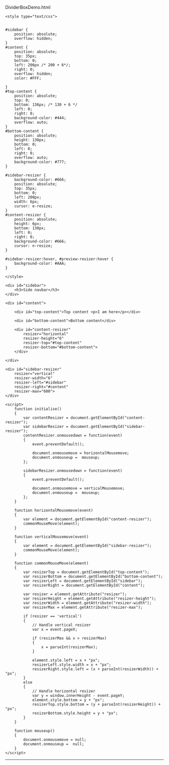 DividerBoxDemo.html


<!DOCTYPE html>
<html lang="en">
<head>
	<meta charset="utf-8" />
	<title>CSS3 tooltip</title>
	
	<style type="text/css">
	

	#sidebar {
		position: absolute;
		overflow: hidden;
	}
	#content {
		position: absolute;
		top: 35px;
		bottom: 0;
		left: 206px /* 200 + 6*/;
		right: 0;
		overflow: hidden;
		color: #FFF;
		
	}
	#top-content {
		position: absolute;
		top: 0;
		bottom: 136px; /* 130 + 6 */
		left: 0;
		right: 0;
		background-color: #444;
		overflow: auto;
	}
	#bottom-content {
		position: absolute;
		height: 130px;
		bottom: 0;
		left: 0;
		right: 0;
		overflow: auto;
		background-color: #777;
	}

	#sidebar-resizer {
		background-color: #666;
		position: absolute;
		top: 35px;
		bottom: 0;
		left: 200px;
		width: 6px;
		cursor: e-resize;
	}
	#content-resizer {
		position: absolute;
		height: 6px;
		bottom: 130px;
		left: 0;
		right: 0;
		background-color: #666;
		cursor: n-resize;
	}

	#sidebar-resizer:hover, #preview-resizer:hover {
		background-color: #AAA;
	}
		
	</style>
	
	
</head>
<body onload = "initialise()">
  
  	<div id="sidebar">
  		<h3>Side navbar</h3>
  	</div>
  
  	<div id="content">

  		<div id="top-content">Top content <p>I am here</p></div>
  
  		<div id="bottom-content">Bottom content</div>
  
  		<div id="content-resizer" 
  			resizer="horizontal" 
  			resizer-height="6" 
  			resizer-top="#top-content" 
  			resizer-bottom="#bottom-content">
  		</div>
  
  	</div>
  
  	<div id="sidebar-resizer" 
  		resizer="vertical" 
  		resizer-width="6" 
  		resizer-left="#sidebar" 
  		resizer-right="#content"
  		resizer-max="600">
  	</div>
	
	<script>
		function initialise() 
		{
			var contentResizer = document.getElementById("content-resizer");
			var sidebarResizer = document.getElementById("sidebar-resizer");
			contentResizer.onmousedown = function(event)
			{
				event.preventDefault();

				document.onmousemove = horizontalMousemove;
				document.onmouseup =  mouseup;
			};
			
			sidebarResizer.onmousedown = function(event)
			{
				event.preventDefault();

				document.onmousemove = verticalMousemove;
				document.onmouseup =  mouseup;
			};
		}

		function horizontalMousemove(event) 
		{
			var element = document.getElementById("content-resizer");
			commonMouseMove(element);
		}
		
		function verticalMousemove(event) 
		{
			var element = document.getElementById("sidebar-resizer");
			commonMouseMove(element);
		}
		
		function commonMouseMove(element)
		{
			var resizerTop = document.getElementById("top-content");
			var resizerBottom = document.getElementById("bottom-content");
			var resizerLeft = document.getElementById("sidebar");
			var resizerRight = document.getElementById("content");
		
			var resizer = element.getAttribute("resizer");
			var resizerHeight = element.getAttribute("resizer-height");
			var resizerWidth = element.getAttribute("resizer-width");
			var resizerMax = element.getAttribute("resizer-max");
			
			if (resizer == 'vertical') 
			{
				// Handle vertical resizer
				var x = event.pageX;

				if (resizerMax && x > resizerMax) 
				{
					x = parseInt(resizerMax);
				}
				
				element.style.left = x + "px";
				resizerLeft.style.width = x + "px";
				resizerRight.style.left = (x + parseInt(resizerWidth)) + "px";
			} 
			else 
			{
				// Handle horizontal resizer
				var y = window.innerHeight - event.pageY;
				element.style.bottom = y + "px";
				resizerTop.style.bottom = (y + parseInt(resizerHeight)) + "px";
				resizerBottom.style.height = y + "px";
			}
		}

		function mouseup() 
		{
			document.onmousemove = null;
			document.onmouseup =  null;
		}
	</script>


</body>
</html>

---------------------------------------------------------------------------------------------------------------------------------------------------------------

<!DOCTYPE HTML>
<html>
    <head>
        <!-- HBox and VBox layouts have been implementated with many libraries/toolkits on
            different platforms and languages (like ExtJS,QT,GTK,.NET...).
            This tries to achieve the same but with CSS only.

            Supported browsers: IE 10+, Safari 6.1, Latest FF, Chrome -->
        <style type="text/css">
            html, body {
                margin: 0;
                height: 100%;
            }
        </style>
        <style>
            /*Stack child items vertically*/
            .vbox {
                display: -webkit-flex;
                display: -ms-flexbox;
                display: flex;
            
                /*Align children vetically*/
                -webkit-flex-direction: column;
                -ms-flex-direction: column;
                flex-direction: column;
            
                -webkit-align-content: flex-start;
                -ms-flex-line-pack: start;
                align-content: flex-start;
            }
            /*Stack child items horizontally*/
            .hbox {
                display: -webkit-flex;
                display: -ms-flexbox;
                display: flex;
            
                /*Align children horizontally*/
                -webkit-flex-direction: row;
                -ms-flex-direction: row;
                flex-direction: row;
            
                -webkit-align-content: flex-start;
                -ms-flex-line-pack: start;
                align-content: flex-start;
            }
            /*Stretch item along parent's main-axis*/
            .flex {
                -webkit-flex: 1;
                -ms-flex: 1;
                flex: 1;
            }
            /*Stretch item along parent's cross-axis*/
            .stretch {
                align-self: stretch;
            }
            
            /*Stack child items to the main-axis start*/
            .main-start {
                -webkit-justify-content: flex-start;
                -ms-flex-pack: flex-start;
                justify-content: flex-start;
            }
            /*Stack child items to the cross-axis start*/
            .cross-start {
                -webkit-align-items: flex-start;
                -ms-flex-align: flex-start;
                align-items: flex-start;
            }
            /*Stack child items to the main-axis center*/
            .main-center {
                -webkit-justify-content: center;
                -ms-flex-pack: center;
                justify-content: center;
            }
            /*Stack child items to the cross-axis center*/
            .cross-center {
                -webkit-align-items: center;
                -ms-flex-align: center;
                align-items: center;
            }
            /*Stack child items to the main-axis end.*/
            .main-end {
                -webkit-justify-content: flex-end;
                -ms-flex-pack: end;
                justify-content: flex-end;
            }
            /*Stack child items to the cross-axis end.*/
            .cross-end {
                -webkit-align-items: end;
                -ms-flex-align: end;
                align-items: end;
            }
            /*Stretch child items along the cross-axis*/
            .cross-stretch {
                -webkit-align-items: stretch;
                -ms-flex-align: stretch;
                align-items: stretch;
            }
            
            /*Wrap items to next line on main-axis*/
            .wrap {
                -webkit-flex-wrap: wrap;
                -ms-flex-wrap: wrap;
                flex-wrap: wrap;
            }
        </style>
    </head>
    <body class="vbox" style="height: 100%; width: 100%;">
        <div>Hello 1</div>
        <div class="flex hbox main-center cross-center wrap">
            <div>Hello 2.1</div>
            <div>Hello 2.2</div>
            <div>Hello 2.3</div>
        </div>
        <div>Hello 3</div>
    </body>
</html>

-----------------------------------------------------------------------------------------------------------

<!DOCTYPE HTML>
<html>
    <head>
        <!-- HBox and VBox layouts have been implementated with many libraries/toolkits on
            different platforms and languages (like ExtJS,QT,GTK,.NET...).
            This tries to achieve the same but with CSS only.

            Supported browsers: IE 10+, Safari 6.1, Latest FF, Chrome -->
        <style type="text/css">
            html, body {
                margin: 0;
                height: 100%;
            }
        </style>
        <style>
            /*Stack child items vertically*/
            .vbox {
                display: -webkit-flex;
                display: -ms-flexbox;
                display: flex;
            
                /*Align children vetically*/
                -webkit-flex-direction: column;
                -ms-flex-direction: column;
                flex-direction: column;
            
                -webkit-align-content: flex-start;
                -ms-flex-line-pack: start;
                align-content: flex-start;
            }
               #content-resizer {
		height: 6px;
		bottom: 100%;
		background-color: #666;
		cursor: n-resize;
	}
            
        </style>
    </head>
    <body>
        <div class="vbox">
            <div>Hello 2.1</div>
            <div id="content-resizer"></div>
            <div>Hello 2.2</div>
            <div id="content-resizer"></div>
            <div>Hello 2.3</div>
        </div>
    </body>
</html>

https://gist.github.com/Munawwar/7926618

---------------------------------------------------------------------------------------------------------------------------------------

<!-- http://cdn.tutsplus.com/net/uploads/legacy/015_Accordion/accordion-final.html -->

<html xmlns="http://www.w3.org/1999/xhtml">
<head>
<style>

.panel
{
	background: #eee;
	/*margin: 5px;*/
	padding: 0px 0px 0px;
	border: 1px solid #999;	
}

.accordion-toggle
{
	display: flex;
	position: relative; /* required for effect */
	z-index: 10;		/* required for effect */
	background: #3f3c38;
	background-position: bottom;
	color: #fff;   
	cursor: pointer;
	/*margin-bottom: 1px;*/
	padding: 9px 14px 6px 14px;
    
	/*border-top: 1px solid #5d5852;	*/
}

.accordion-toggle:hover,.accordion-toggle-active
{
	background-color: #6d493a;
	border-top: 1px solid #a06b55;
}

.accordion-content
{
	overflow: auto;	/* required for effect */
	background: #302e2c;
	padding: 0;
	color: #c4bab1;
}

.accordion-content p
{
	margin: 9px 24px 6px 24px;
}

.arrow-up 
{
	width:0;
    height:0;
	border-bottom:9px solid #ff6873;
    border-left:5px solid transparent;
    border-right:5px solid transparent;
}

.arrow-down 
{
	width: 0; 
	height: 0; 
	border-top: 9px solid #ff6873;
	border-left: 5px solid transparent;
	border-right: 5px solid transparent;
}

.arrow-right 
{
	width: 0; 
	height: 0; 
	border-left: 9px solid #ff6873;
	border-top: 5px solid transparent;
	border-bottom: 5px solid transparent;
}

.arrow-left 
{
	width: 0; 
	height: 0; 
	border-right:9px solid #ff6873;
	border-top: 5px solid transparent;
	border-bottom: 5px solid transparent;
}

</style>
</head>
<body onload="initialise('divAccordion');">
	<script>
		//
		var objAccordion = [
		      {title:"Title 1",content:"#divContent1"},
		      {title:"Title 2",content:"#divContent2"},
		      {title:"Title 3",content:"#divContent3"},
		      {title:"Title 4",content:"#divContent4"}
		 ];
		
		var parentContainer = null;
		var contentMaxHeight = 0;
		
		var parentClass = "panel";
		var toggleClass = "accordion-toggle";
        var toggleActive = "accordion-toggle-active";
        var contentClass = "accordion-content";
		var arrowClose = "arrow-right";
		var arrowOpen = "arrow-down";
        
        function initialise(parentContainerID)
        {
        	if(parentContainerID && objAccordion && objAccordion.length > 0)
        	{
        		parentContainer = getElement(parentContainerID);
        		if(parentContainer)
        		{
        			for(var count = 0;count < objAccordion.length;count++)
            		{
            			var item = 	objAccordion[count];
            			if(item && item["title"] && item["content"])
            			{
            				var divParent = createContainer(item["title"],item["content"]);
							parentContainer.appendChild(divParent);
            			}
            		}
					setContentMaxHeight();
            		closeAllContainers();        			
        		}
        	}
        }
        
        function createContainer(title,contentID)
        {
			var divParent = document.createElement("div");
			addClass(divParent,parentClass);
        	var divTitle = document.createElement("div");
        	addClass(divTitle,toggleClass);
			var divArrow = document.createElement("div");
			addClass(divArrow,arrowOpen);
			divTitle.appendChild(divArrow);
			var divText = document.createElement("div");
			divText.style.paddingLeft = "1.5%";
			divText.style.width = "100%";
			divText.innerHTML = title;
			divTitle.appendChild(divText);
        	divTitle.addEventListener("click", titleClickHandler);
			divArrow.addEventListener("click", titleClickHandler);
			divText.addEventListener("click", titleClickHandler);
        	var divContent;
        	var copyContentID = "";
        	if(contentID && contentID.charAt("#"))
        	{
        		copyContentID = contentID.substring(1);
        	}
        	else
        	{
        		copyContentID = contentID;
        	}
        	var divCopyContent = getElement(copyContentID);
        	if(divCopyContent)
        	{
        		divContent = divCopyContent.cloneNode(true);
        		divCopyContent.parentNode.removeChild(divCopyContent);
        	}
        	else
        	{
        		divContent = document.createElement("div");
        		divContent.setAttribute("id",copyContentID);
        	}
        	addClass(divContent,contentClass);
        	divParent.appendChild(divTitle);
        	divParent.appendChild(divContent);
			
			return divParent;
        }
        
        function titleClickHandler(event)
        {
        	if(event && event.target)
        	{
        		var divTitle = event.target;
				if(!hasClass(divTitle,toggleClass))
				{
					divTitle = divTitle.parentNode;
				}
				if(divTitle && hasClass(divTitle,toggleClass))
				{
					event.stopImmediatePropagation();
					var titles = getAllTitles();
					var contents = getAllContents();
					var count;
					for (count = 0; count < titles.length; count++) 
					{
						var divTitleInner = titles[count];
						if(divTitleInner == divTitle)
						{
							var divContent = contents[count];
							if(divContent)
							{
								if(hasClass(divTitle, toggleActive)) 
								{
									 closeContainer(divTitle,divContent);
								}
								else
								{
									 //closeAllContainers();
									 openContainer(divTitle,divContent);
								}
								break;
							}
						}
					}
				}
        	}
        }
		
		function closeAllContainers()
		{
			if(parentContainer)
			{
				var titles = getAllTitles();
				var contents = getAllContents();
			    var count;
			    for (count = 0; count < titles.length; count++) 
			    {
			        var divTitle = titles[count];
			        var divContent = contents[count];
			        if(divTitle && divContent)
			        {
			        	closeContainer(divTitle,divContent);
			        }
			    }
			}
		}
		
		function setContentMaxHeight() 
		{
			var contents = getAllContents();
			var count;
			for(var count = 0; count < contents.length; count++) 
			{
				if(contents[count].offsetHeight > contentMaxHeight) 
				{
					contentMaxHeight = contents[count].offsetHeight;
				}
			}
		}
		
		function getAllTitles()
		{
			var arrTitles = getAllTitlesOrContents("title");
			return arrTitles;
		}
		
		function getAllContents()
		{
			var arrContents = getAllTitlesOrContents("content");
			return arrContents;
		}
		
		function getAllTitlesOrContents(type)
		{
			var arrTitleContent = null;
			if(parentContainer)
			{
				parentDivs = parentContainer.getElementsByClassName(parentClass);
				if(parentDivs)
				{
					var count;
					arrTitleContent = new Array();
					for (count = 0; count < parentDivs.length; count++) 
					{
						 var divParent = parentDivs[count];
						 if(divParent)
						 {
							if(type === "title")
							{
								arrTitleContent.push(divParent.getElementsByClassName(toggleClass)[0]);
							}
							else
							{
								arrTitleContent.push(divParent.getElementsByClassName(contentClass)[0]);
							}
						 }
					}
				}
			}
			return arrTitleContent;
		}
		
		
		
		function openContainer(divTitle,divContent)
		{
			 if(divTitle && divContent)
			 {
				if(divTitle.getElementsByClassName(arrowClose) && divTitle.getElementsByClassName(arrowClose).length > 0)
				{
					var divArrow = divTitle.getElementsByClassName(arrowClose)[0];
					removeClass(divArrow,arrowClose);
					addClass(divArrow,arrowOpen);
				}
				addClass(divTitle, toggleActive);
				divContent.style.display = "block";
				if(contentMaxHeight > 0)
				{
					divContent.style.height = contentMaxHeight + "px";
				}
			 }
		}
		
		function closeContainer(divTitle,divContent)
		{
			if(divTitle && divContent)
			{
				if(divTitle.getElementsByClassName(arrowOpen) && divTitle.getElementsByClassName(arrowOpen).length > 0)
				{
					var divArrow = divTitle.getElementsByClassName(arrowOpen)[0];
					removeClass(divArrow,arrowOpen);
					addClass(divArrow,arrowClose);
				}
				removeClass(divTitle, toggleActive);
				divContent.style.display = "none";
				divContent.style.height = "0px";
			}
		}
		
		function onClick(divTitleID,divContentID)
		{
			var divTitle = getElement(divTitleID);
			var divContent = getElement(divContentID);
			//resetAllContainers();
			 if(hasClass(divTitle, toggleActive)) 
			 {
				 closeContainer(divTitle,divContent);
		     }
			 else
			 {
				 openContainer(divTitle,divContent);
			 }
		}
		
		function resetAllContainers()
		{
			var divTitle1 = getElement('divTitle1');
			var divContent1 = getElement('divContent1');
			var divTitle2 = getElement('divTitle2');
			var divContent2 = getElement('divContent2');
			var divTitle3 = getElement('divTitle3');
			var divContent3 = getElement('divContent3');
			var divTitle4 = getElement('divTitle4');
			var divContent4 = getElement('divContent4');
			closeContainer(divTitle1,divContent1);
			closeContainer(divTitle2,divContent2);
			closeContainer(divTitle3,divContent3);
			closeContainer(divTitle4,divContent4);
		}
		
		
		
		function getElement(i)
		{
			return document.getElementById(i);
		}
		
		function hasClass(ele, cls) 
		{
		    return ele.className.match(new RegExp('(\\s|^)' + cls + '(\\s|$)'));
		}
		function addClass(ele, cls) 
		{
		    if (!hasClass(ele, cls)) ele.className += " " + cls;
		}
		function removeClass(ele, cls) 
		{
		    if (hasClass(ele, cls)) 
		    {
		        var reg = new RegExp('(\\s|^)' + cls + '(\\s|$)');
		        ele.className = ele.className.replace(reg, ' ');
		    }
		}
	
	</script>
	<div id="divAccordion">
	</div>
	<div id="divContent1">
		<p>
			Lorem ipsum dolor sit amet, consectetuer adipiscing elit. Suspendisse malesuada mi vel risus. Nulla ipsum risus, malesuada gravida, dapibus et, dapibus rhoncus, orci. Quisque suscipit. Praesent sed tellus facilisis lectus ultrices laoreet. Donec eu orci in metus egestas hendrerit. In hac habitasse platea dictumst. Integer blandit ultricies erat. Nunc viverra blandit velit. Maecenas tristique tortor non ante. In pharetra mi quis metus. Cras urna dolor, volutpat et, tincidunt quis, accumsan a, erat. Donec et dolor at elit congue molestie. In mi sapien, porta ut, cursus placerat, sodales in, libero. Aliquam tempus vestibulum ipsum. Suspendisse ligula orci, dignissim eu, laoreet ut, interdum sit amet, tortor. Vestibulum est lacus, sagittis faucibus, sollicitudin fringilla, pretium non, ipsum. Quisque enim. Nullam tortor mi, posuere et, pellentesque ut, laoreet quis, lectus. Mauris euismod aliquet mi. Pellentesque eu pede vitae nibh imperdiet convallis.
		</p>
		<p>	
			Mauris dictum congue lectus. Fusce erat elit, imperdiet non, aliquam sed, lobortis id, libero. Donec dui erat, sollicitudin sed, blandit eget, aliquam non, mauris. Mauris lobortis. Suspendisse orci metus, lobortis ut, sollicitudin et, laoreet eu, ligula. Pellentesque at tellus sed nunc volutpat convallis. Suspendisse tincidunt, erat ac pretium luctus, dolor purus tincidunt justo, eu semper massa massa ac dui. Morbi vel arcu ut elit placerat consequat. Lorem ipsum dolor sit amet, consectetuer adipiscing elit. Maecenas est dui, luctus id, tempor a, dapibus lacinia, nunc. In vulputate, ipsum eget tempor aliquam, mauris enim ornare risus, vitae rhoncus purus ligula ut urna. In eu arcu. Aliquam erat volutpat. Donec purus enim, malesuada quis, aliquet vel, dapibus eu, lacus. In laoreet nulla id mi. Cras bibendum semper lacus. Nunc id sapien in ligula consectetuer semper. Nunc enim elit, interdum id, tincidunt et, ultrices eu, arcu.  
		</p>
	</div>
	<div id="divContent2">
		<p>
			Lorem ipsum dolor sit amet, &asdfasdfsadf;  &lt;asdfasdf&gt; consectetuer adipiscing elit. Donec vel justo. Integer ornare dignissim lectus. Nunc tellus. Donec pharetra aliquam neque. Vestibulum ornare tincidunt mauris. Duis ut felis et ipsum feugiat faucibus. Phasellus enim magna, sodales id, mollis vel, fringilla et, felis. Integer placerat, tortor eu blandit eleifend, elit leo fringilla orci, quis tristique leo justo ut quam. Aenean dolor. Donec tempus. Ut dapibus odio vitae ligula.
		</p>
		<p>
			Lorem ipsum dolor sit amet, consectetuer adipiscing elit. Donec vel justo. Integer ornare dignissim lectus. Nunc tellus. Donec pharetra aliquam neque. Vestibulum ornare tincidunt mauris. Duis ut felis et ipsum feugiat faucibus. Phasellus enim magna, sodales id, mollis vel, fringilla et, felis. Integer placerat, tortor eu blandit eleifend, elit leo fringilla orci, quis tristique leo justo ut quam. Aenean dolor. Donec tempus. Ut dapibus odio vitae ligula.                            
		</p>
	</div>
	<div id="divContent3">
		<p>
		In posuere velit sit amet tortor. Donec elementum ipsum at ante luctus elementum. Duis varius dolor a tortor. Donec mi. Phasellus posuere. Mauris enim erat, commodo et, porta quis, consequat quis, nibh. Maecenas convallis eleifend ante. Phasellus metus metus, tempor sed, rhoncus ac, feugiat a, ante. Morbi sit amet ipsum. Cras eu leo quis pede condimentum tempor. Curabitur dictum elit sed lacus. Sed tortor magna, euismod non, mollis a, egestas nec, quam. Fusce porttitor porttitor nunc. Pellentesque habitant morbi tristique senectus et netus et malesuada fames ac turpis egestas. Pellentesque habitant morbi tristique senectus et netus et malesuada fames ac turpis egestas. Fusce faucibus, ipsum vel consequat sodales, odio nulla pretium elit, sit amet tempor magna dolor vitae tellus. Quisque odio.
		</p>
	</div>
	<div id="divContent4">
		<p>
		Nulla eget ante. In luctus nunc eu nisi. Lorem ipsum dolor sit amet, consectetuer adipiscing elit. Suspendisse lectus sem, commodo vitae, scelerisque eget, varius vitae, neque. Maecenas sed risus. Pellentesque erat. Morbi varius elit id augue. In ultrices vulputate mauris. Vivamus libero ligula, viverra eget, placerat at, adipiscing at, elit. Quisque sapien eros, fermentum a, cursus vel, dignissim id, massa. Donec hendrerit neque sit amet arcu. Cras adipiscing tincidunt elit. Praesent at enim ac lacus malesuada porttitor. Nullam nec diam eu erat posuere mollis. Cras eget urna. Pellentesque sed arcu. Vestibulum lacinia mattis lacus. Curabitur ornare felis ac eros. Fusce convallis est id nisi.
		</p>
	</div>
	
	  <!--<div id="test-accordion">
	 <div class="panel">
		<div id="divTitle1" class="accordion-toggle accordion-toggle-active" onclick="onClick('divTitle1','divContent1')">Main</div>
		<div id="divContent1" class="accordion-content" style="height: 276px;">
			<p>
				Lorem ipsum dolor sit amet, consectetuer adipiscing elit. Suspendisse malesuada mi vel risus. Nulla ipsum risus, malesuada gravida, dapibus et, dapibus rhoncus, orci. Quisque suscipit. Praesent sed tellus facilisis lectus ultrices laoreet. Donec eu orci in metus egestas hendrerit. In hac habitasse platea dictumst. Integer blandit ultricies erat. Nunc viverra blandit velit. Maecenas tristique tortor non ante. In pharetra mi quis metus. Cras urna dolor, volutpat et, tincidunt quis, accumsan a, erat. Donec et dolor at elit congue molestie. In mi sapien, porta ut, cursus placerat, sodales in, libero. Aliquam tempus vestibulum ipsum. Suspendisse ligula orci, dignissim eu, laoreet ut, interdum sit amet, tortor. Vestibulum est lacus, sagittis faucibus, sollicitudin fringilla, pretium non, ipsum. Quisque enim. Nullam tortor mi, posuere et, pellentesque ut, laoreet quis, lectus. Mauris euismod aliquet mi. Pellentesque eu pede vitae nibh imperdiet convallis.
				<br/><br/>
				Lorem ipsum dolor sit amet, consectetuer adipiscing elit. Suspendisse malesuada mi vel risus. Nulla ipsum risus, malesuada gravida, dapibus et, dapibus rhoncus, orci. Quisque suscipit. Praesent sed tellus facilisis lectus ultrices laoreet. Donec eu orci in metus egestas hendrerit. In hac habitasse platea dictumst. Integer blandit ultricies erat. Nunc viverra blandit velit. Maecenas tristique tortor non ante. In pharetra mi quis metus. Cras urna dolor, volutpat et, tincidunt quis, accumsan a, erat. Donec et dolor at elit congue molestie. In mi sapien, porta ut, cursus placerat, sodales in, libero. Aliquam tempus vestibulum ipsum. Suspendisse ligula orci, dignissim eu, laoreet ut, interdum sit amet, tortor. Vestibulum est lacus, sagittis faucibus, sollicitudin fringilla, pretium non, ipsum. Quisque enim. Nullam tortor mi, posuere et, pellentesque ut, laoreet quis, lectus. Mauris euismod aliquet mi. Pellentesque eu pede vitae nibh imperdiet convallis.
			</p>
			<p>	
				Mauris dictum congue lectus. Fusce erat elit, imperdiet non, aliquam sed, lobortis id, libero. Donec dui erat, sollicitudin sed, blandit eget, aliquam non, mauris. Mauris lobortis. Suspendisse orci metus, lobortis ut, sollicitudin et, laoreet eu, ligula. Pellentesque at tellus sed nunc volutpat convallis. Suspendisse tincidunt, erat ac pretium luctus, dolor purus tincidunt justo, eu semper massa massa ac dui. Morbi vel arcu ut elit placerat consequat. Lorem ipsum dolor sit amet, consectetuer adipiscing elit. Maecenas est dui, luctus id, tempor a, dapibus lacinia, nunc. In vulputate, ipsum eget tempor aliquam, mauris enim ornare risus, vitae rhoncus purus ligula ut urna. In eu arcu. Aliquam erat volutpat. Donec purus enim, malesuada quis, aliquet vel, dapibus eu, lacus. In laoreet nulla id mi. Cras bibendum semper lacus. Nunc id sapien in ligula consectetuer semper. Nunc enim elit, interdum id, tincidunt et, ultrices eu, arcu.  
			</p>
		</div>
	</div>
	<div class="panel">
	<div id="divTitle2" class="accordion-toggle" onclick="onClick('divTitle2','divContent2')">Why Use Us</div>
	<div id="divContent2"  class="accordion-content" style="height: 0px; display: none;">
		<p>
			Lorem ipsum dolor sit amet, consectetuer adipiscing elit. Donec vel justo. Integer ornare dignissim lectus. Nunc tellus. Donec pharetra aliquam neque. Vestibulum ornare tincidunt mauris. Duis ut felis et ipsum feugiat faucibus. Phasellus enim magna, sodales id, mollis vel, fringilla et, felis. Integer placerat, tortor eu blandit eleifend, elit leo fringilla orci, quis tristique leo justo ut quam. Aenean dolor. Donec tempus. Ut dapibus odio vitae ligula.
		</p>
		<p>
			Lorem ipsum dolor sit amet, consectetuer adipiscing elit. Donec vel justo. Integer ornare dignissim lectus. Nunc tellus. Donec pharetra aliquam neque. Vestibulum ornare tincidunt mauris. Duis ut felis et ipsum feugiat faucibus. Phasellus enim magna, sodales id, mollis vel, fringilla et, felis. Integer placerat, tortor eu blandit eleifend, elit leo fringilla orci, quis tristique leo justo ut quam. Aenean dolor. Donec tempus. Ut dapibus odio vitae ligula.                            
		</p>
	</div>
	</div>
	<div class="panel">
	<div id="divTitle3" class="accordion-toggle" onclick="onClick('divTitle3','divContent3')">Our Prices</div>
	<div id="divContent3"  class="accordion-content" style="display: none; height: 0px;">
		<p>
		In posuere velit sit amet tortor. Donec elementum ipsum at ante luctus elementum. Duis varius dolor a tortor. Donec mi. Phasellus posuere. Mauris enim erat, commodo et, porta quis, consequat quis, nibh. Maecenas convallis eleifend ante. Phasellus metus metus, tempor sed, rhoncus ac, feugiat a, ante. Morbi sit amet ipsum. Cras eu leo quis pede condimentum tempor. Curabitur dictum elit sed lacus. Sed tortor magna, euismod non, mollis a, egestas nec, quam. Fusce porttitor porttitor nunc. Pellentesque habitant morbi tristique senectus et netus et malesuada fames ac turpis egestas. Pellentesque habitant morbi tristique senectus et netus et malesuada fames ac turpis egestas. Fusce faucibus, ipsum vel consequat sodales, odio nulla pretium elit, sit amet tempor magna dolor vitae tellus. Quisque odio.
		</p>
	</div>
	</div>
	<div class="panel">
	<div id="divTitle4" class="accordion-toggle" onclick="onClick('divTitle4','divContent4')">Contact Us</div>
	<div id="divContent4"  class="accordion-content" style="display: none; height: 0px;">
		<p>
		Nulla eget ante. In luctus nunc eu nisi. Lorem ipsum dolor sit amet, consectetuer adipiscing elit. Suspendisse lectus sem, commodo vitae, scelerisque eget, varius vitae, neque. Maecenas sed risus. Pellentesque erat. Morbi varius elit id augue. In ultrices vulputate mauris. Vivamus libero ligula, viverra eget, placerat at, adipiscing at, elit. Quisque sapien eros, fermentum a, cursus vel, dignissim id, massa. Donec hendrerit neque sit amet arcu. Cras adipiscing tincidunt elit. Praesent at enim ac lacus malesuada porttitor. Nullam nec diam eu erat posuere mollis. Cras eget urna. Pellentesque sed arcu. Vestibulum lacinia mattis lacus. Curabitur ornare felis ac eros. Fusce convallis est id nisi.
		</p>
	</div>
	</div>
</div>-->

</body>
</html>

